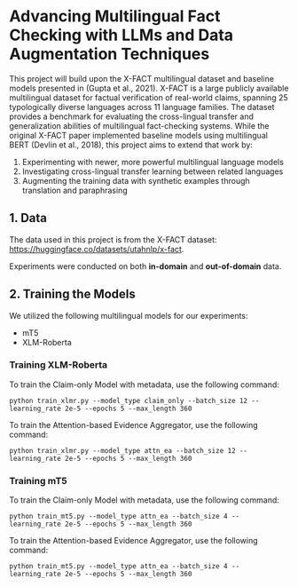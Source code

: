 # Advancing Multilingual Fact Checking with LLMs and Data Augmentation Techniques

This project will build upon the X-FACT multilingual dataset and baseline models presented in (Gupta et al., 2021). X-FACT is a large publicly available multilingual dataset for factual verification of real-world claims, spanning 25 typologically diverse languages across 11 language families. The dataset provides a benchmark for evaluating the cross-lingual transfer and generalization abilities of multilingual fact-checking systems.
While the original X-FACT paper implemented baseline models using multilingual BERT (Devlin et al., 2018), this project aims to extend that work by:
1) Experimenting with newer, more powerful multilingual language models
2) Investigating cross-lingual transfer learning between related languages
3) Augmenting the training data with synthetic examples through translation and paraphrasing

## 1. Data
The data used in this project is from the X-FACT dataset: https://huggingface.co/datasets/utahnlp/x-fact.

Experiments were conducted on both **in-domain** and **out-of-domain** data.

## 2. Training the Models

We utilized the following multilingual models for our experiments:

- mT5
- XLM-Roberta

### Training XLM-Roberta

To train the Claim-only Model with metadata, use the following command:

```
python train_xlmr.py --model_type claim_only --batch_size 12 --learning_rate 2e-5 --epochs 5 --max_length 360
```

To train the Attention-based Evidence Aggregator, use the following command:

```
python train_xlmr.py --model_type attn_ea --batch_size 12 --learning_rate 2e-5 --epochs 5 --max_length 360
```

### Training mT5

To train the Claim-only Model with metadata, use the following command:

```
python train_mt5.py --model_type attn_ea --batch_size 4 --learning_rate 2e-5 --epochs 5 --max_length 360
```

To train the Attention-based Evidence Aggregator, use the following command:

```
python train_mt5.py --model_type attn_ea --batch_size 4 --learning_rate 2e-5 --epochs 5 --max_length 360
```
